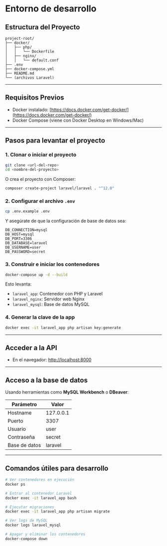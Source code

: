 # Entorno de desarrollo 

##  Estructura del Proyecto

```
project-root/
├── docker/
│   ├── php/
│   │   └── Dockerfile
│   ├── nginx/
│   │   └── default.conf
├── .env
├── docker-compose.yml
├── README.md
└── (archivos Laravel)
```

---

##  Requisitos Previos

- Docker instalado: [https://docs.docker.com/get-docker/](https://docs.docker.com/get-docker/)
- Docker Compose (viene con Docker Desktop en Windows/Mac)

---

##  Pasos para levantar el proyecto

### 1. Clonar o iniciar el proyecto

```bash
git clone <url-del-repo>
cd <nombre-del-proyecto>
```

O crea el proyecto con Composer:

```bash
composer create-project laravel/laravel . "^12.0"
```

### 2. Configurar el archivo `.env`

```bash
cp .env.example .env
```

Y asegúrate de que la configuración de base de datos sea:

```env
DB_CONNECTION=mysql
DB_HOST=mysql
DB_PORT=3306
DB_DATABASE=laravel
DB_USERNAME=user
DB_PASSWORD=secret
```

### 3. Construir e iniciar los contenedores

```bash
docker-compose up -d --build
```

Esto levanta:
- `laravel_app`: Contenedor con PHP y Laravel
- `laravel_nginx`: Servidor web Nginx
- `laravel_mysql`: Base de datos MySQL

### 4. Generar la clave de la app

```bash
docker exec -it laravel_app php artisan key:generate
```

---

##  Acceder a la API

- En el navegador: [http://localhost:8000](http://localhost:8000)

---

##  Acceso a la base de datos

Usando herramientas como **MySQL Workbench** o **DBeaver**:

| Parámetro     | Valor     |
|---------------|-----------|
| Hostname      | 127.0.0.1 |
| Puerto        | 3307      |
| Usuario       | user      |
| Contraseña    | secret    |
| Base de datos | laravel   |

---

##  Comandos útiles para desarrollo

```bash
# Ver contenedores en ejecución
docker ps

# Entrar al contenedor Laravel
docker exec -it laravel_app bash

# Ejecutar migraciones
docker exec -it laravel_app php artisan migrate

# Ver logs de MySQL
docker logs laravel_mysql

# Apagar y eliminar los contenedores
docker-compose down
```
